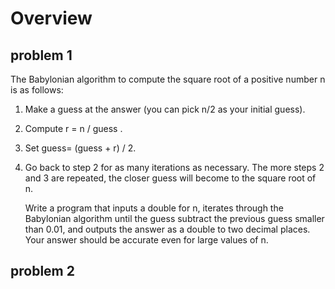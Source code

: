 # Overview
## problem 1
The Babylonian algorithm to compute the square root of a positive number n is as follows:
1. Make a guess at the answer (you can pick n/2 as your initial guess).
2. Compute r = n / guess .
3. Set guess= (guess + r) / 2.
4. Go back to step 2 for as many iterations as necessary. The more steps 2 and 3 are repeated, the closer guess will become to the square root of n.

   Write a program that inputs a double for n, iterates through the Babylonian algorithm until the guess subtract the previous guess smaller than 0.01, and outputs the answer as a double to two decimal places. Your answer should be accurate even for large values of n.

## problem 2

